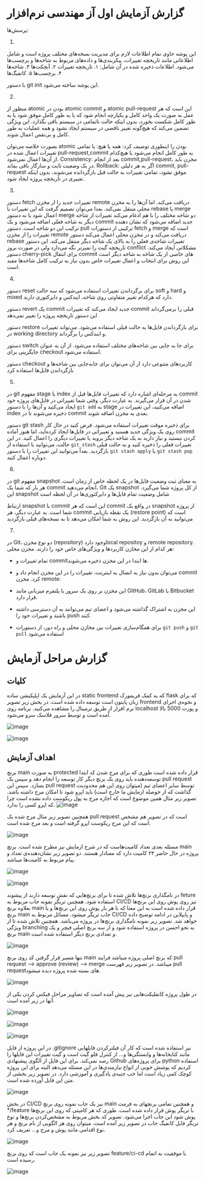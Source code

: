 # گزارش آزمایش اول آز مهندسی نرم‌افزار


پرسش‌ها:

1. 
این پوشه حاوی تمام اطلاعات لازم برای مدیریت نسخه‌های مختلف پروژه است و شامل اطلاعاتی مانند تاریخچه تغییرات، پیکربندی‌ها و داده‌های مربوط به شاخه‌ها و برچسب‌ها می‌شود.
اطلاعات ذخیره شده در آن شامل: ۱. تاریخچه تغییرات ۲. آبجکت‌ها ۳. شاخه‌ها ۴. برچسب‌ها ۵. کانفیگ‌ها

با دستور git init این پوشه ساخته می‌شود.

2.
منظور از atomic بودن در atomic commit و atomic pull-request این است که هر عمل به صورت یک واحد کامل و یکپارچه انجام شود که یا به طور کامل موفق شود یا به طور کامل شکست بخورد، بدون اینکه حالت ناتمامی در سیستم باقی بگذارد. این ویژگی تضمین می‌کند که هیچ‌گونه تغییر ناقصی در سیستم ایجاد نشود و همه عملیات به طور کامل و بی‌نقص اعمال شوند.

بصورت خلاصه می‌توان atomic بودن را اینطوری توصیف کرد:
همه یا هیچ: یا تمامی تغییرات اعمال شده در pull-request,commit به طور کامل انجام می‌شود یا هیچ‌کدام از آن‌ها اعمال نمی‌شود.
Consistency: بعد از انجام commit,pull-request، مخزن باید در یک وضعیت ثابت و سازگار باقی بماند.
Rollback: اگر به هر دلیلی commit, pull-request موفق نشود، تمامی تغییرات به حالت قبل بازگردانده می‌شوند، بدون اینکه تغییری در تاریخچه پروژه ایجاد شود.

3.
دستور fetch تغییرات جدید را از مخزن remote دریافت می‌کند. اما آن‌ها را به مخزن محلی منتقل نمی‌کند. بعدا می‌توان تصمیم گرفت که این تغییرات با rebase یا merge اعمال شود یا نه
دستور merge دو شاخه مختلف را با هم ادغام می‌کند تغییرات از شاخه دیگر به شاخه فعلی اضافه می‌شود و یک commit جدید اضافه می‌شود که نشان دهنده ترکیب این دو شاخه است.
دستور pull ترکیبی از دستورات fetch و merge است که تغییرات را از مخزن remote دریافت می‌کند و در مخزن محلی اعمال می‌کند
دستور rebase تغییرات شاخه‌ی فعلی را به بالای یک شاخه دیگر منتقل می‌کند. این دستور تاریخچه گیت را تمیزتر نگه می‌دارد ولی در صورت بروز conflict مشکلاتی ایجاد می‌کند.
دستور cherry-pick برای انتقال commit های خاصی از یک شاخه به شاخه دیگر است این روش برای انتخاب و اعمال تغییرات خاص بدون نیاز به ترکیب کامل شاخه‌ها مفید است.

4.
دستور reset برای برگرداندن تغییرات استفاده می‌شود که سه حالت soft و hard و mixed دارد که هرکدام تغییر متفاوتی روی شاخه، ایندکس و دایرکتوری دارند.

دستور revert یک commit جدید ایجاد می‌کند که تغییرات commit قبلی را برمی‌گرداند این دستور تاریخچه پروژه را تغییر نمی‌دهد

دستور restore برای بازگرداندن فایل‌ها به حالت قبلی استفاده می‌شود. می‌تواند تغییرات در working directory و  ایندکس را برگرداند.

دستور switch برای جا به جایی بین شاخه‌های مختلف استفاده می‌شود. از آن به عنوان جایگزینی برای checkout استفاده می‌شود.

دستور checkout کاربردهای متنوعی دارد از آن می‌توان برای جابه‌جایی بین شاخه‌ها و بازگرداندن فایل‌ها استفاده کرد

5.
در git مفهوم stage یا index به مرحله‌ای اشاره دارد که تغییرات فایل‌ها قبل از commit شدن در آن قرار می‌گیرند. به عبارت دیگر، وقتی شما تغییراتی در فایل‌های پروژه خود ایجاد می‌کنید و آن‌ها را با دستور `git add` به stage اضافه می‌کنید، این تغییرات در index ذخیره می‌شوند تا در commit بعدی به مخزن اضافه شوند.

دستور git stash برای ذخیره موقت تغییرات استفاده می‌شود. فرض کنید در حال کار روی یک ویژگی جدید هستید و تغییراتی در فایل‌ها ایجاد کرده‌اید، اما هنوز آماده commit کردن نیستید و نیاز دارید به یک شاخه دیگر بروید یا تغییرات دیگری را اعمال کنید. در این حالت، می‌توانید با استفاده از `git stash` تغییرات فعلی را ذخیره کنید و به حالت قبلی بازگردید. بعداً می‌توانید این تغییرات را با دستور `git stash apply` یا `git stash pop` دوباره اعمال کنید.

6.
در git مفهوم snapshot به معنای ثبت وضعیت فایل‌ها در یک لحظه خاص از زمان است. هر بار که شما یک commit انجام می‌دهید، Git یک snapshot از کل پروژه شما می‌گیرد. این snapshot شامل وضعیت تمام فایل‌ها و دایرکتوری‌ها در آن لحظه است

ارتباط snapshot با commit این است که هر commit در واقع یک snapshot از پروژه شما است. به عبارت دیگر، هر commit یک نقطه بازیابی (restore point) است که می‌توانید به آن بازگردید. این روش به شما امکان می‌دهد تا به نسخه‌های قبلی بازگردید

7.
در Git، دو نوع مخزن (repository) وجود داردlocal repositoy و remote repository. هر کدام از این مخازن کاربردها و ویژگی‌های خاص خود را دارند.
مخزن محلی:

   - تمام تغییرات و commit‌ها ابتدا در این مخزن ذخیره می‌شوند.
   - می‌توان بدون نیاز به اتصال به اینترنت، تغییرات را در این مخزن انجام داد و commit کرد.
مخزن remote:

   - این مخزن بر روی یک سرور یا پلتفرم میزبانی مانند GitHub، GitLab یا Bitbucket قرار دارد.
   - این مخزن به اشتراک گذاشته می‌شود و اعضای تیم می‌توانند به آن دسترسی داشته باشند و تغییرات خود را push کنند.
   - برای همگام‌سازی تغییرات بین مخازن محلی و راه دور، از دستورات `git push` و `git pull` استفاده می‌شود



# گزارش مراحل آزمایش
## کلیات
در این آزمایش یک اپلیکیشن ساده static frontend که به کمک فریمورک flask که برای زبان پایتون است توسعه داده شده است. در بخش زیر تصویر frontend و نحوه‌ی اجرای نرم افزار از طریق ترمینال را مشاهده می‌کنید. برنامه روی localhost و پورت 5000 بالا آمده است و توسط سرور فلاسک سرو می‌شود.

![image](https://github.com/user-attachments/assets/bd92abc4-8b5b-4c34-9aea-ac7377880fde)

![image](https://github.com/user-attachments/assets/d3ac845e-42b8-4704-aa08-855033f00e17)

## اهداف آزمایش

برنچ main به صورت protected قرار داده شده است طوری که برای مرج شدن کد ابتدا توسعه‌دهنده باید روی یک برنچ دیگر کار توسعه را انجام دهد و سپس یک pull request بسازد. سپس این pull request توسط سایر اعضای تیم (میتوان روی این هم محدودیت گذاشت که از حوصله ازمایش ما خارج است) باید اپرو شود تا امکان مرج داشته باشد. تصویر زیر مثال همین موضوع است که اجازه مرج به پول ریکوست داده نشده است چرا که اپرو کسی را ندارد.
![image](https://github.com/user-attachments/assets/cdf6fdf2-318f-485c-96a6-03bd1116cb9f)

همچنین تصویر زیر مثال مرج شده یک pull request است که در تصویر هم مشخص است که این مرج ریکوست اپرو گرفته است و بعد مرج شده است.

![image](https://github.com/user-attachments/assets/142dfce8-a6e3-470d-ad30-b7acc41be112)

مسئله بعدی تعداد کامیت‌هاست که در شرح ازمایش نیز مطرح شده است. برنچ main پروژه در حال حاضر ۲۳ کامیت دارد که معنادار هستند. دو تصویر زیر نشان‌دهنده‌ی تعداد و پیام مربوط به کامیت‌ها میباشد.

![image](https://github.com/user-attachments/assets/3c343898-41b2-4cf3-ba94-b768cffeb976)

![image](https://github.com/user-attachments/assets/bc52a603-984a-4056-9536-92d8ec033eee)

در نامگذاری برنچ‌ها تلاش شده تا برای برنچ‌هایی که نقش توسعه دارند از پیشوند feture استفاده شود. همچنین تریگر نمونه جاب مربوط به CI/CD نیز روی پوش روی این برنچ‌ها بعلاوه برنچ main قرار داده شده است به این معنا که با هر بار پوش روی این برنچ‌ها و یا برنچ main جاب تریگر میشود. مسائل مربوط به CI/CD و پایپلاین در ادامه توضیح داده خواهد شد. تصویر زیر نمونه نامگذاری برنچ‌ها در پروژه می‌باشد. همچنین تلاش شده تا از ویژگی branching به نحو احسن در پروژه استفاده شود و از سه برنچ اصلی فیچر و یک برنچ main و تعدادی برنچ دیگر استفاده شده است.


![image](https://github.com/user-attachments/assets/757df857-5653-4770-831d-82eddb0f974a)



تنها مسیر قرار گرفتن کد روی برنچ main که برنچ اصلی پروژه میباشد فرایند pull request --> approve (review) --> merge میباشد. در تصویر زیر فهرست pull requestهای بسته شده پروژه دیده میشود.


![image](https://github.com/user-attachments/assets/b17ddba4-9b9e-4ac9-953e-32ced860a593)




در طول پروژه کانفلیکت‌هایی نیز پیش آمده است که تصاویر مراحل فیکس کردن یکی از آنها در زیر آمده است.



![image](https://github.com/user-attachments/assets/cb653b88-b57e-40d7-8449-cd2175328da8)

![image](https://github.com/user-attachments/assets/45e97685-b57e-4fc6-9328-9b67db3e12b0)

![image](https://github.com/user-attachments/assets/4bcc3d85-c3e7-42e9-839e-0a557621bc21)



در این پروژه از فایل .gitignore نیز استفاده شده است که کار آن فیلترکردن فایلهایی مانند کتابخانه‌ها و وابستگی‌ها و... از کنترل فلو گیت است و گیت تغییرات این فایلها را رصد نمی‌کند. برای این فایل از الگوی پیشنهادی Github برای پروژه‌های python استفاده کردیم که پوشش خوبی از انواع نیازمندی‌ها در این مسئله می‌دهد البته برای این پروژه کوچک کمی زیاد است اما خب جنبه‌ی یادگیری و آموزشی دارد. در تصویر زیر بخشی از متن این فایل آورده شده است.

![image](https://github.com/user-attachments/assets/b1d632c1-80b1-47d3-a7ef-c01db65096e7)



در بخش CI/CD نیز یک جاب نمونه روی برنچ ‌main و همچنین تمامی برنچهای به فرمت */feature با تریگر پوش قرار داده شده است. طوری که هر کامیتی که روی این برنچ‌ها پوش شود این جاب اجرا می‌شود. تصویر کد بخش مربوط به مشخص‌کردن برنچ‌ها و نوع تریگر فایل کانفیگ جاب در تصویر زیر آمده است. میتوان روی هر الگویی از نام برنچ و هر نوع اقدامی مانند پوش و مرج و... تعریف کرد.


![image](https://github.com/user-attachments/assets/4eeb35d4-fb32-4388-aec1-9a79ed34e489)


تصویر زیر نیز نمونه یک جاب است که روی برنچ feature/ci-cd با موفقیت به اتمام رسیده است.


![image](https://github.com/user-attachments/assets/26bbdbc0-f59c-4104-beaa-a9147054ca02)


